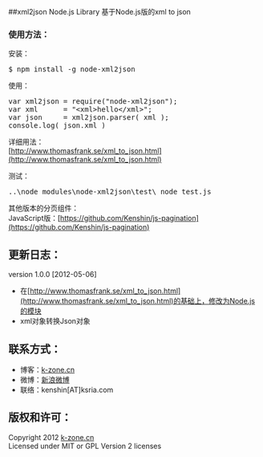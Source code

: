 ##xml2json Node.js Library
基于Node.js版的xml to json

### 使用方法：  
安装：  
<pre>
$ npm install -g node-xml2json
</pre>

使用：  
<pre>
var xml2json = require(&quot;node-xml2json&quot;);
var xml      = &quot;&lt;xml&gt;hello&lt;/xml&gt;&quot;;
var json     = xml2json.parser( xml );
console.log( json.xml )
</pre>

详细用法：  
[http://www.thomasfrank.se/xml_to_json.html](http://www.thomasfrank.se/xml_to_json.html)

测试：  
<pre>
..\node_modules\node-xml2json\test\ node test.js
</pre>

其他版本的分页组件：  
JavaScript版：[https://github.com/Kenshin/js-pagination](https://github.com/Kenshin/js-pagination)

## 更新日志：
version 1.0.0 [2012-05-06]
* 在[http://www.thomasfrank.se/xml_to_json.html](http://www.thomasfrank.se/xml_to_json.html)的基础上，修改为Node.js的模块
* xml对象转换Json对象

## 联系方式：
* 博客：[k-zone.cn](http://www.k-zone.cn/zblog)
* 微博：[新浪微博](http://weibo.com/23784148)
* 联络：kenshin[AT]ksria.com

## 版权和许可：
Copyright 2012 [k-zone.cn](http://www.k-zone.cn/zblog)  
Licensed under MIT or GPL Version 2 licenses
